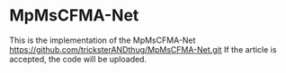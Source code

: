 # MpMsCFMA-Net
This is the implementation of the MpMsCFMA-Net
https://github.com/tricksterANDthug/MpMsCFMA-Net.git
If the article is accepted, the code will be uploaded.
